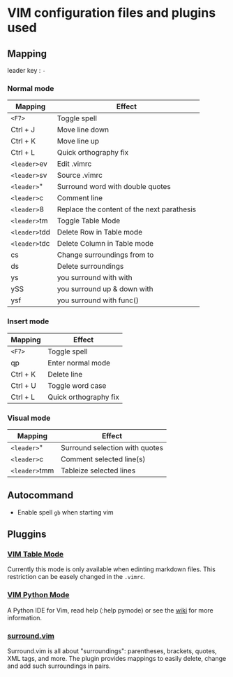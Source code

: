 # VIM configuration files and plugins used

## Mapping

leader key : `-`

### Normal mode

| Mapping               | Effect                                     |
|-----------------------|--------------------------------------------|
| `<F7>`                | Toggle spell                               |
| Ctrl + J              | Move line down                             |
| Ctrl + K              | Move line up                               |
| Ctrl + L              | Quick orthography fix                      |
| `<leader>`ev          | Edit .vimrc                                |
| `<leader>`sv          | Source .vimrc                              |
| `<leader>`"           | Surround word with double quotes           |
| `<leader>`c           | Comment line                               |
| `<leader>`8           | Replace the content of the next parathesis |
| `<leader>`tm          | Toggle Table Mode                          |
| `<leader>`tdd         | Delete Row in Table mode                   |
| `<leader>`tdc         | Delete Column in Table mode                |
| cs<old><new>          | Change surroundings from <old> to <new>    |
| ds<old>               | Delete surroundings <old>                  |
| ys<motion><new>       | you surround with <motion> with <new>      |
| ySS<new>              | you surround up & down with <new>          |
| ys<motion>f<func><cr> | you surround <motion> with func()          |

### Insert mode

| Mapping  | Effect                |
|----------|-----------------------|
| `<F7>`   | Toggle spell          |
| qp       | Enter normal mode     |
| Ctrl + K | Delete line           |
| Ctrl + U | Toggle word case      |
| Ctrl + L | Quick orthography fix |

### Visual mode

| Mapping       | Effect                         |
|---------------|--------------------------------|
| `<leader>`"   | Surround selection with quotes |
| `<leader>`c   | Comment selected line(s)       |
| `<leader>`tmm | Tableize selected lines        |


## Autocommand

* Enable spell `gb` when starting vim

## Pluggins

### [VIM Table Mode](https://github.com/dhruvasagar/vim-table-mode)

Currently this mode is only available when edinting markdown files. This restriction can be easely changed in the `.vimrc`.

### [VIM Python Mode](https://github.com/python-mode/python-mode)

A Python IDE for Vim, read help (:help pymode) or see the [wiki](https://github.com/python-mode/python-mode/wiki) for more information.

### [surround.vim](https://github.com/tpope/vim-surround)

Surround.vim is all about "surroundings": parentheses, brackets, quotes, XML tags, and more. The plugin provides mappings to easily delete, change and add such surroundings in pairs.
